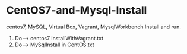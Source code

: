 # CentOS7-and-Mysql-Install
centos7, MySQL, Virtual Box, Vagrant, MysqlWorkbench Install and run.

1. Do--> centos7 installWithVagrant.txt
2. Do--> MySqlInstall in CentOS.txt

